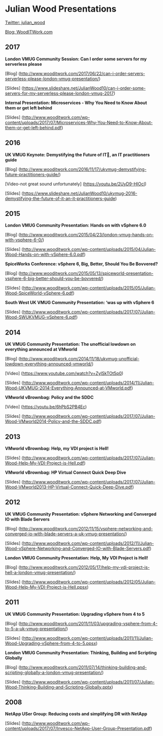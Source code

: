 
# Julian Wood Presentations

[Twitter:  julian_wood](https://twitter.com/julian_wood)

[Blog: WoodITWork.com](http://WoodITWork.com)

## 2017

**London VMUG Community Session: Can I order some servers for my serverless please**

[Blog] (http://www.wooditwork.com/2017/06/22/can-i-order-servers-serverless-please-london-vmug-presentation/)

[Slides] (https://www.slideshare.net/JulianWood10/can-i-order-some-servers-for-my-serverless-please-london-vmug-2017)

**Internal Presentation: Microservices - Why You Need to Know About them or get left behind**

[Slides] (http://www.wooditwork.com/wp-content/uploads/2017/07/Microservices-Why-You-Need-to-Know-About-them-or-get-left-behind.pdf)

## 2016

**UK VMUG Keynote: Demystifying the Future of IT, an IT practitioners guide**

[Blog] (http://www.wooditwork.com/2016/11/17/ukvmug-demystifying-future-practitioners-guide/)

[Video-not great sound unfortunately] (https://youtu.be/2UyD9-HIOcI)

[Slides] (https://www.slideshare.net/JulianWood10/ukvmug-2016-demystifying-the-future-of-it-an-it-practitioners-guide)

## 2015

**London VMUG Community Presentation: Hands on with vSphere 6.0**

[Blog] (http://www.wooditwork.com/2015/04/23/london-vmug-hands-on-with-vsphere-6-0/)

[Slides] (http://www.wooditwork.com/wp-content/uploads/2015/04/Julian-Wood-Hands-on-with-vSphere-6.0.pdf)

**SpiceWorks Conference: vSphere 6, Big, Better, Should You Be Bovvered?**

[Blog] (http://www.wooditwork.com/2015/05/13/spiceworld-presentation-vsphere-6-big-better-should-you-be-bovvered/)

[Slides] (http://www.wooditwork.com/wp-content/uploads/2015/05/Julian-Wood-SpiceWorld-vSphere-6.pdf)

**South West UK VMUG Community Presentation: ‘was up with vSphere 6**

[Slides] (http://www.wooditwork.com/wp-content/uploads/2017/07/Julian-Wood-SWUKVMUG-vSphere-6.pdf)

## 2014

**UK VMUG Community Presentation: The unofficial lowdown on everything announced at VMworld**

[Blog]
(http://www.wooditwork.com/2014/11/18/ukvmug-unofficial-lowdown-everything-announced-vmworld/)

[Video]
(https://www.youtube.com/watch?v=ZylSkTOt5p0)

[Slides] (http://www.wooditwork.com/wp-content/uploads/2014/11/Julian-Wood-UKVMUG-2014-Everything-Announced-at-VMworld.pdf)

**VMworld vBrownbag: Policy and the SDDC**

[Video]
(https://youtu.be/6hPbS2PB4Ec)

[Slides] (http://www.wooditwork.com/wp-content/uploads/2017/07/Julian-Wood-VMworld2014-Policy-and-the-SDDC.pdf)

## 2013

**VMworld vBrownbag: Help, my VDI project is Hell!**

[Slides] (http://www.wooditwork.com/wp-content/uploads/2017/07/Julian-Wood-Help-My-VDI-Project-is-Hell.pdf)

**VMworld vBrownbag: HP Virtual Connect Quick Deep Dive**

[Slides] (http://www.wooditwork.com/wp-content/uploads/2017/07/Julian-Wood-VMworld2013-HP-Virtual-Connect-Quick-Deep-Dive.pdf)

## 2012

**UK VMUG Community Presentation: vSphere Networking and Converged IO with Blade Servers**

[Blog]
(http://www.wooditwork.com/2012/11/15/vsphere-networking-and-converged-io-with-blade-servers-a-uk-vmug-presentation/)

[Slides] (http://www.wooditwork.com/wp-content/uploads/2012/11/Julian-Wood-vSphere-Networking-and-Converged-IO-with-Blade-Servers.pdf)

**London VMUG Community Presentation: Help, My VDI Project is Hell!**

[Blog]
(http://www.wooditwork.com/2012/05/17/help-my-vdi-project-is-hell-a-london-vmug-presentation/)

[Slides] (http://www.wooditwork.com/wp-content/uploads/2012/05/Julian-Wood-Help-My-VDI-Project-is-Hell.ppsx)

## 2011

**UK VMUG Community Presentation: Upgrading vSphere from 4 to 5**

[Blog]
(http://www.wooditwork.com/2011/11/03/upgrading-vsphere-from-4-to-5-a-uk-vmug-presentation/)

[Slides] (http://www.wooditwork.com/wp-content/uploads/2011/11/Julian-Wood-Upgrading-vSphere-from-4-to-5.ppsx)

**London VMUG Community Presentation: Thinking, Building and Scripting Globally**

[Blog]
(http://www.wooditwork.com/2011/07/14/thinking-building-and-scripting-globally-a-london-vmug-presentation/)

[Slides] (http://www.wooditwork.com/wp-content/uploads/2011/07/Julian-Wood-Thinking-Building-and-Scripting-Globally.pptx)

## 2008

**NetApp USer Group: Reducing costs and simplifying DR with NetApp**

[Slides] (http://www.wooditwork.com/wp-content/uploads/2017/07/Invesco-NetApp-User-Group-Presentation.pdf)
